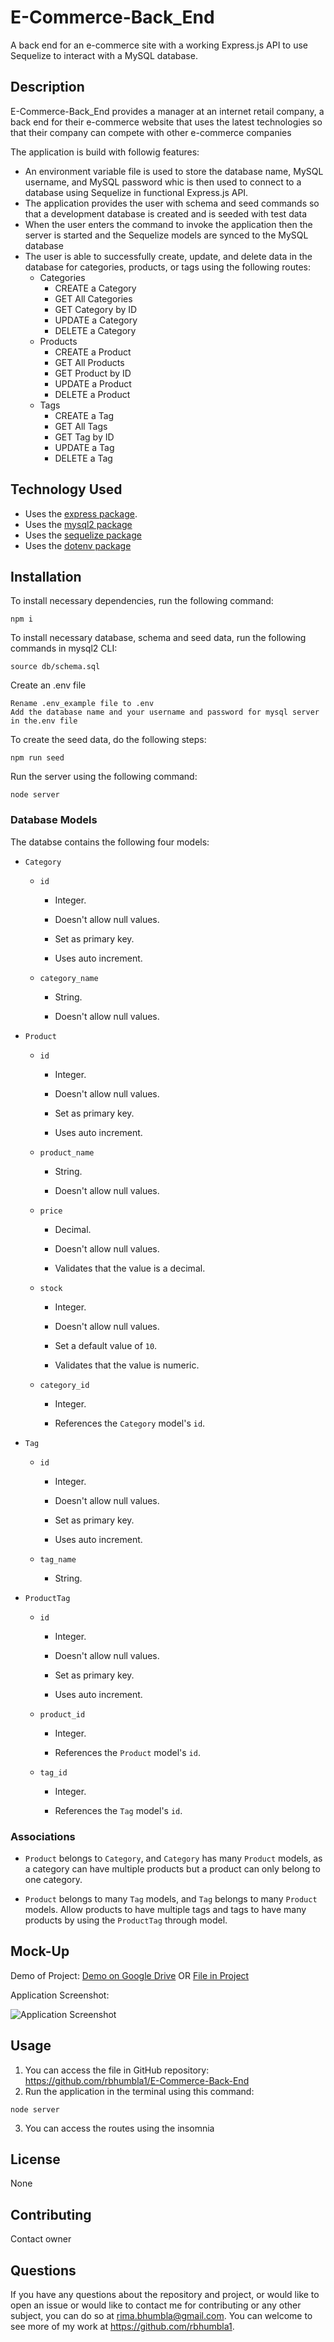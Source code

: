 # E-Commerce-Back_End
A back end for an e-commerce site with a working Express.js API to use Sequelize to interact with a MySQL database.

## Description

E-Commerce-Back_End provides a manager at an internet retail company, a back end for their e-commerce website that uses the latest technologies so that their company can compete with other e-commerce companies

The application is build with followig features:
* An environment variable file is used to store the database name, MySQL username, and MySQL password whic is then used to connect to a database using Sequelize in functional Express.js API.
* The application provides the user with schema and seed commands so that a development database is created and is seeded with test data
* When the user enters the command to invoke the application then the server is started and the Sequelize models are synced to the MySQL database
* The user is able to successfully create, update, and delete data in the database for categories, products, or tags using the following routes:
  * Categories
    * CREATE a Category 
    * GET All Categories
    * GET Category by ID
    * UPDATE a Category
    * DELETE a Category
  * Products
    * CREATE a Product
    * GET All Products
    * GET Product by ID
    * UPDATE a Product
    * DELETE a Product
  * Tags
    * CREATE a Tag
    * GET All Tags
    * GET Tag by ID
    * UPDATE a Tag
    * DELETE a Tag

## Technology Used

* Uses the [express package](https://www.npmjs.com/package/express).
* Uses the [mysql2 package](https://www.npmjs.com/package/mysql2) 
* Uses the [sequelize package](https://www.npmjs.com/package/sequelize) 
* Uses the [dotenv package](https://www.npmjs.com/package/dotenv) 

## Installation

  To install necessary dependencies, run the following command:
  ```
  npm i
  ```
  To install necessary database, schema and seed data, run the following commands in mysql2 CLI:
  ```
  source db/schema.sql
  ```
  Create an .env file
  ```
  Rename .env_example file to .env
  Add the database name and your username and password for mysql server in the.env file
  ```
  To create the seed data, do the following steps:
  ```
  npm run seed
  ```
  Run the server using the following command:
  ```
  node server
  ```
  

### Database Models

The databse contains the following four models:

* `Category`

  * `id`

    * Integer.
  
    * Doesn't allow null values.
  
    * Set as primary key.
  
    * Uses auto increment.

  * `category_name`
  
    * String.
  
    * Doesn't allow null values.

* `Product`

  * `id`
  
    * Integer.
  
    * Doesn't allow null values.
  
    * Set as primary key.
  
    * Uses auto increment.

  * `product_name`
  
    * String.
  
    * Doesn't allow null values.

  * `price`
  
    * Decimal.
  
    * Doesn't allow null values.
  
    * Validates that the value is a decimal.

  * `stock`
  
    * Integer.
  
    * Doesn't allow null values.
  
    * Set a default value of `10`.
  
    * Validates that the value is numeric.

  * `category_id`
  
    * Integer.
  
    * References the `Category` model's `id`.

* `Tag`

  * `id`
  
    * Integer.
  
    * Doesn't allow null values.
  
    * Set as primary key.
  
    * Uses auto increment.

  * `tag_name`
  
    * String.

* `ProductTag`

  * `id`

    * Integer.

    * Doesn't allow null values.

    * Set as primary key.

    * Uses auto increment.

  * `product_id`

    * Integer.

    * References the `Product` model's `id`.

  * `tag_id`

    * Integer.

    * References the `Tag` model's `id`.

### Associations

* `Product` belongs to `Category`, and `Category` has many `Product` models, as a category can have multiple products but a product can only belong to one category.

* `Product` belongs to many `Tag` models, and `Tag` belongs to many `Product` models. Allow products to have multiple tags and tags to have many products by using the `ProductTag` through model.


## Mock-Up

Demo of Project: [Demo on Google Drive](https://drive.google.com/file/d/12XpBGXIgpQ7tN8l1EHGNny69JTAAhiTV/view?usp=sharing)  OR
[File in Project](./assets/images/eCommerceBackEnd.mp4)

Application Screenshot:

![Application Screenshot](./assets/images/Screenshot.jpg)

## Usage
1. You can access the file in GitHub repository: https://github.com/rbhumbla1/E-Commerce-Back-End
2. Run the application in the terminal using this command: 
```
node server
```
3. You can access the routes using the insomnia

## License
None

## Contributing

Contact owner

## Questions

  If you have any questions about the repository and project, or would like to open an issue or would like to contact me for contributing or any other subject, you can do so at rima.bhumbla@gmail.com. You can welcome to see more of my work at https://github.com/rbhumbla1.

